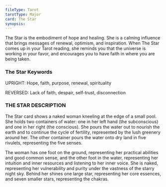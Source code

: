 ```yaml
---
fileType: Tarot
tarotType: Major
card: The Star
synopsis: 
---
```

The Star is the embodiment of hope and healing. She is a calming influence that brings messages of renewal, optimism, and inspiration. When The Star comes up in your Tarot reading, she reminds you that the universe is working in your favor, and encourages you to have faith in where you are being taken.

### The Star Keywords

UPRIGHT: Hope, faith, purpose, renewal, spirituality

REVERSED: Lack of faith, despair, self-trust, disconnection

### THE STAR DESCRIPTION

The Star card shows a naked woman kneeling at the edge of a small pool. She holds two containers of water: one in her left hand (the subconscious) and one in her right (the conscious). She pours the water out to nourish the earth and to continue the cycle of fertility, represented by the lush greenery around her. The other container pours the water onto dry land in five rivulets, representing the five senses.

The woman has one foot on the ground, representing her practical abilities and good common sense, and the other foot in the water, representing her intuition and inner resources and listening to her inner voice. She is naked, representing her vulnerability and purity under the vastness of the starry night sky. Behind her shines one large star, representing her core essences, and seven smaller stars, representing the chakras.
